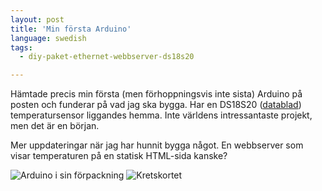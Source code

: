 ```yaml
---
layout: post
title: 'Min första Arduino'
language: swedish
tags:
  - diy-paket-ethernet-webbserver-ds18s20

---
```


<p>Hämtade precis min första (men förhoppningsvis inte sista) Arduino på posten och funderar på vad jag ska bygga. Har en DS18S20 (<a target="_blank" href="https://datasheets.maximintegrated.com/en/ds/DS18S20.pdf">datablad</a>) temperatursensor liggandes hemma. Inte världens intressantaste projekt, men det är en början.</p>

<p>Mer uppdateringar när jag har hunnit bygga något. En webbserver som visar temperaturen på en statisk HTML-sida kanske?</p>

<img alt="Arduino i sin förpackning" src="{{ site.cloudfront_url }}/wordpress/wp-content/uploads/2011/09/IMG_0775-300x224.jpg" />
<img alt="Kretskortet" src="{{ site.cloudfront_url }}/wordpress/wp-content/uploads/2011/09/IMG_0776-300x224.jpg" />
